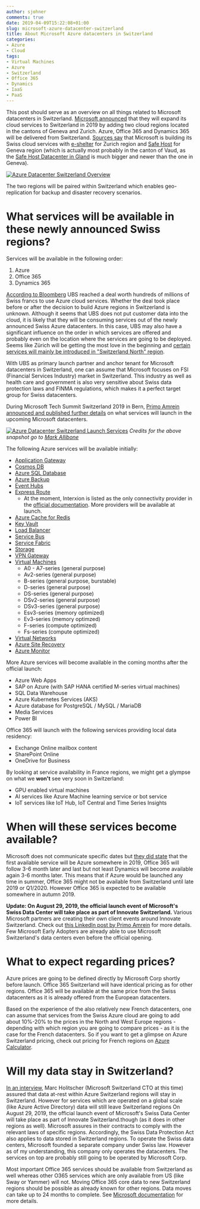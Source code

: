```yaml
---
author: sjohner
comments: true
date: 2019-04-09T15:22:08+01:00
slug: microsoft-azure-datacenter-switzerland
title: About Microsoft Azure datacenters in Switzerland
categories:
- Azure
- Cloud
tags:
- Virtual Machines
- Azure
- Switzerland
- Office 365
- Dynamics
- IaaS
- PaaS
---
```


This post should serve as an overview on all things related to Microsoft datacenters in Switzerland. [Microsoft announced](https://news.microsoft.com/fr-ch/2018/03/14/microsoft-cloud-services-expand-in-europe-including-new-swiss-datacenters/) that they will expand its cloud services to Switzerland in 2019 by adding two cloud regions located in the cantons of Geneva and Zurich. Azure, Office 365 and Dynamics 365 will be delivered from Switzerland. [Sources say](https://www.inside-it.ch/articles/52231) that Microsoft is building its Swiss cloud services with [e-shelter](https://www.e-shelter.de/de/location/datacenter-zurich) for Zurich region and [Safe Host](https://www.safehost.com/) for Geneva region (which is actually most probably in the canton of Vaud, as the [Safe Host Datacenter in Gland](https://www.safehost.com/en/data-centre/sh2) is much bigger and newer than the one in Geneva).

[![Azure Datacenter Switzerland Overview](/images/azure-switzerland-datacenter.png)](/images/azure-switzerland-datacenter.png)

The two regions will be paired within Switzerland which enables geo-replication for backup and disaster recovery scenarios.

# What services will be available in these newly announced Swiss regions?

Services will be available in the following order:

1. Azure
2. Office 365
3. Dynamics 365

[According to Bloomberg](https://www.bloomberg.com/news/articles/2018-12-11/ubs-said-to-prepare-cloud-move-to-hidden-microsoft-data-centers) UBS reached a deal worth hundreds of millions of Swiss francs to use Azure cloud services. Whether the deal took place before or after the decision to build Azure regions in Switzerland is unknown. Although it seems that UBS does not put customer data into the cloud, it is likely that they will be consuming services out of the newly announced Swiss Azure datacenters. In this case, UBS may also have a significant influence on the order in which services are offered and probably even on the location where the services are going to be deployed. Seems like Zürich will be getting the most love in the beginning and [certain services will mainly be introduced in "Switzerland North" region](https://www.isolutions.ch/2019/02/19/microsoft-datacenter-schweiz-informationen/).

With UBS as primary launch partner and anchor tenant for Microsoft datacenters in Switzerland, one can assume that Microsoft focuses on FSI (Financial Services Industry) market in Switzerland. This industry as well as health care and government is also very sensitive about Swiss data protection laws and FINMA regulations, which makes it a perfect target group for Swiss datacenters.

During Microsoft Tech Summit Switzerland 2019 in Bern, [Primo Amrein announced and published further details](https://www.linkedin.com/pulse/more-details-services-upcoming-microsoft-swiss-primo-amrein/) on what services will launch in the upcoming Microsoft datacenters.

[![Azure Datacenter Switzerland Launch Services](/images/azure-switzerland-services-techsummit.jpg)](/images/azure-switzerland-services-techsummit.jpg)
_Credits for the above snapshot go to [Mark Allibone](https://twitter.com/mallibone)_

The following Azure services will be available initially:

* [Application Gateway](https://azure.microsoft.com/en-us/services/application-gateway/)
* [Cosmos DB](https://azure.microsoft.com/en-us/services/cosmos-db/)
* [Azure SQL Database](https://azure.microsoft.com/en-us/services/sql-database/)
* [Azure Backup](https://azure.microsoft.com/en-us/services/backup/)
* [Event Hubs](https://azure.microsoft.com/en-us/services/event-hubs/)
* [Express Route](https://azure.microsoft.com/en-us/services/expressroute/)
  * At the moment, Interxion is listed as the only connectivity provider in the [official documentation](https://docs.microsoft.com/en-us/azure/expressroute/expressroute-locations). More providers will be available at launch.
* [Azure Cache for Redis](https://azure.microsoft.com/en-us/services/cache/)
* [Key Vault](https://azure.microsoft.com/en-us/services/key-vault/)
* [Load Balancer](https://azure.microsoft.com/en-us/services/load-balancer/)
* [Service Bus](https://azure.microsoft.com/en-us/services/service-bus/)
* [Service Fabric](https://azure.microsoft.com/en-us/services/service-fabric/)
* [Storage](https://azure.microsoft.com/en-us/services/storage/)
* [VPN Gateway](https://azure.microsoft.com/en-us/services/vpn-gateway/)
* [Virtual Machines](https://azure.microsoft.com/en-us/services/virtual-machines/)
  * A0 - A7-series (general purpose)
  * Av2-series (general purpose)
  * B-series (general purpose, burstable)
  * D-series (general purpose)
  * DS-series (general purpose)
  * DSv2-series (general purpose)
  * DSv3-series (general purpose)
  * Esv3-series (memory optimized)
  * Ev3-series (memory optimzed)
  * F-series (compute optimized)
  * Fs-series (compute optimized)
* [Virtual Networks](https://azure.microsoft.com/en-us/services/virtual-network/)
* [Azure Site Recovery](https://azure.microsoft.com/en-us/services/site-recovery/)
* [Azure Monitor](https://azure.microsoft.com/en-us/services/monitor/)

More Azure services will become available in the coming months after the official launch:

* Azure Web Apps
* SAP on Azure (with SAP HANA certified M-series virtual machines)
* SQL Data Warehouse
* Azure Kubernetes Services (AKS)
* Azure database for PostgreSQL / MySQL / MariaDB
* Media Services
* Power BI

Office 365 will launch with the following services providing local data residency:

* Exchange Online mailbox content
* SharePoint Online
* OneDrive for Business

By looking at service availability in France regions, we might get a glympse on what we **won't** see very soon in Switzerland:

* GPU enabled virtual machines
* AI services like Azure Machine learning service or bot service
* IoT services like IoT Hub, IoT Central and Time Series Insights

# When will these services become available?

Microsoft does not communicate specific dates but [they did state]((https://www.procloud.ch/aktuelle-informationen-zu-den-microsoft-datacenter-schweiz-azure-schweiz-office-365-schweiz-dynamics-schweiz/)) that the first available service will be Azure somewhere in 2019, Office 365 will follow 3-6 month later and last but not least Dynamics will become available again 3-6 months later. This means that if Azure would be launched any time in summer, Office 365 might not be available from Switzerland until late 2019 or Q1/2020. However Office 365 is expected to be available somewhere in autumn 2019.

**Update: On August 29, 2019, the official launch event of Microsoft's Swiss Data Center will take place as part of Innovate Switzerland.** Various Microsoft partners are creating their own client events around Innovate Switzerland. Check out [this LinkedIn post by Primo Amrein](https://www.linkedin.com/pulse/innovate-switzerland-partner-events-primo-amrein/) for more details. Few Microsoft Early Adopters are already able to use Microsoft Switzerland's data centers even before the official opening.

# What to expect regarding prices?

Azure prices are going to be defined directly by Microsoft Corp shortly before launch. Office 365 Switzerland will have identical pricing as for other regions. Office 365 will be available at the same price from the Swiss datacenters as it is already offered from the European datacenters.

Based on the experience of the also relatively new French datacenters, one can assume that services from the Swiss Azure cloud are going to add about 10%-20% to the prices in the North and West Europe regions - depending with which region you are going to compare prices - as it is the case for the French datacenters. So if you want to get a glimpse on Azure Switzerland pricing, check out pricing for French regions on [Azure Calculator](https://azure.microsoft.com/en-us/pricing/calculator/).

# Will my data stay in Switzerland?

[In an interview](https://www.itreseller.ch/Artikel/87153/Microsoft_Stillstand_ist_keine_Option.html), Marc Holitscher (Microsoft Switzerland CTO at this time) assured that data at-rest within Azure Switzerland regions will stay in Switzerland. However for services which are operated on a global scale (like Azure Active Directory) data will still leave Switzerland regions On August 29, 2019, the official launch event of Microsoft's Swiss Data Center will take place as part of Innovate Switzerland.though (as it does in other regions as well). Microsoft assures in their contracts to comply with the relevant laws of specific regions. Accordingly, the Swiss Data Protection Act also applies to data stored in Switzerland regions. To operate the Swiss data centers, Microsoft founded a separate company under Swiss law. However as of my understanding, this company only operates the datacenters. The services on top are probably still going to be operated by Microsoft Corp.

Most important Office 365 services should be available from Switzerland as well whereas other O365 services which are only available from US (like Sway or Yammer) will not. Moving Office 365 core data to new Switzerland regions should be possible as already known for other regions. Data moves can take up to 24 months to complete. See [Microsoft documentation](https://docs.microsoft.com/en-us/Office365/Enterprise/moving-data-to-new-datacenter-geos) for more details.
